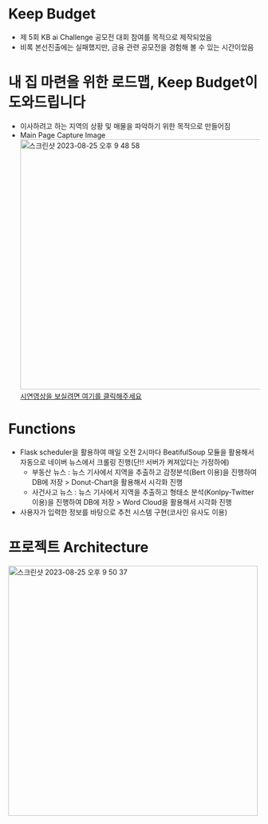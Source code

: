 # Keep Budget
- 제 5회 KB ai Challenge 공모전 대회 참여를 목적으로 제작되었음
- 비록 본선진출에는 실패했지만, 금융 관련 공모전을 경험해 볼 수 있는 시간이었음

# 내 집 마련을 위한 로드맵, Keep Budget이 도와드립니다
- 이사하려고 하는 지역의 상황 및 매물을 파악하기 위한 목적으로 만들어짐
- Main Page Capture Image<br>
<img width="500" alt="스크린샷 2023-08-25 오후 9 48 58" src="https://github.com/kkh0331/Keep_Budget/assets/99806443/73de606f-7406-4d25-9b52-c1f55a07bc3b"><br>
[시연영상을 보실려면 여기를 클릭해주세요](https://youtu.be/DEJtR_HfwHc)


# Functions
- Flask scheduler을 활용하여 매일 오전 2시마다 BeatifulSoup 모듈을 활용해서 자동으로 네이버 뉴스에서 크롤링 진행(단!! 서버가 켜져있다는 가정하에)
  - 부동산 뉴스 : 뉴스 기사에서 지역을 추출하고 감정분석(Bert 이용)을 진행하여 DB에 저장 > Donut-Chart을 활용해서 시각화 진행
  - 사건사고 뉴스 : 뉴스 기사에서 지역을 추출하고 형태소 분석(Konlpy-Twitter 이용)을 진행하여 DB에 저장 > Word Cloud을 활용해서 시각화 진행
- 사용자가 입력한 정보를 바탕으로 추천 시스템 구현(코사인 유사도 이용)

# 프로젝트 Architecture
<img width="500" alt="스크린샷 2023-08-25 오후 9 50 37" src="https://github.com/kkh0331/Keep_Budget/assets/99806443/0c4a9ee5-48fa-429e-988d-08ca354708eb"><br>
